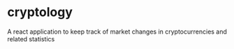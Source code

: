 # cryptology
A react application to keep track of market changes in cryptocurrencies and related statistics
